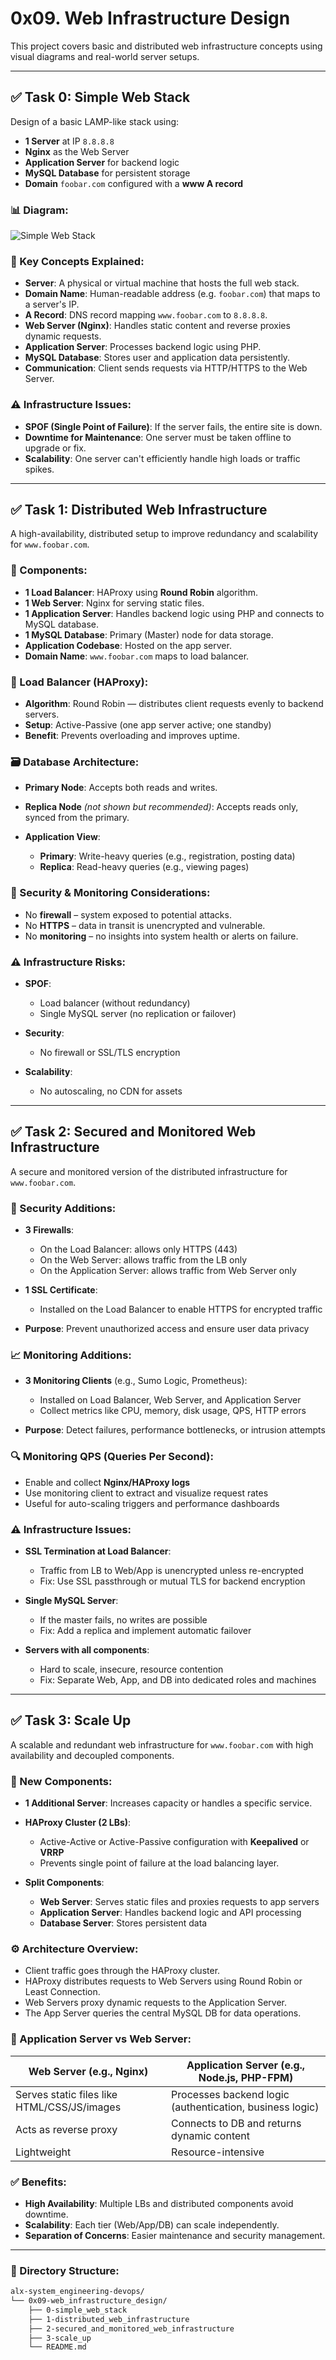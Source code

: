 # 0x09. Web Infrastructure Design

This project covers basic and distributed web infrastructure concepts using visual diagrams and real-world server setups.

---

## ✅ Task 0: Simple Web Stack

Design of a basic LAMP-like stack using:

* **1 Server** at IP `8.8.8.8`
* **Nginx** as the Web Server
* **Application Server** for backend logic
* **MySQL Database** for persistent storage
* **Domain** `foobar.com` configured with a **www A record**

### 📊 Diagram:

![Simple Web Stack](https://imgur.com/a/cljuNXi)

### 🧠 Key Concepts Explained:

* **Server**: A physical or virtual machine that hosts the full web stack.
* **Domain Name**: Human-readable address (e.g. `foobar.com`) that maps to a server's IP.
* **A Record**: DNS record mapping `www.foobar.com` to `8.8.8.8`.
* **Web Server (Nginx)**: Handles static content and reverse proxies dynamic requests.
* **Application Server**: Processes backend logic using PHP.
* **MySQL Database**: Stores user and application data persistently.
* **Communication**: Client sends requests via HTTP/HTTPS to the Web Server.

### ⚠️ Infrastructure Issues:

* **SPOF (Single Point of Failure)**: If the server fails, the entire site is down.
* **Downtime for Maintenance**: One server must be taken offline to upgrade or fix.
* **Scalability**: One server can't efficiently handle high loads or traffic spikes.

---

## ✅ Task 1: Distributed Web Infrastructure

A high-availability, distributed setup to improve redundancy and scalability for `www.foobar.com`.

### 🧱 Components:

* **1 Load Balancer**: HAProxy using **Round Robin** algorithm.
* **1 Web Server**: Nginx for serving static files.
* **1 Application Server**: Handles backend logic using PHP and connects to MySQL database.
* **1 MySQL Database**: Primary (Master) node for data storage.
* **Application Codebase**: Hosted on the app server.
* **Domain Name**: `www.foobar.com` maps to load balancer.

### 🔁 Load Balancer (HAProxy):

* **Algorithm**: Round Robin — distributes client requests evenly to backend servers.
* **Setup**: Active-Passive (one app server active; one standby)
* **Benefit**: Prevents overloading and improves uptime.

### 🗃️ Database Architecture:

* **Primary Node**: Accepts both reads and writes.
* **Replica Node** *(not shown but recommended)*: Accepts reads only, synced from the primary.
* **Application View**:

  * **Primary**: Write-heavy queries (e.g., registration, posting data)
  * **Replica**: Read-heavy queries (e.g., viewing pages)

### 🔐 Security & Monitoring Considerations:

* No **firewall** – system exposed to potential attacks.
* No **HTTPS** – data in transit is unencrypted and vulnerable.
* No **monitoring** – no insights into system health or alerts on failure.

### ⚠️ Infrastructure Risks:

* **SPOF**:

  * Load balancer (without redundancy)
  * Single MySQL server (no replication or failover)
* **Security**:

  * No firewall or SSL/TLS encryption
* **Scalability**:

  * No autoscaling, no CDN for assets

---

## ✅ Task 2: Secured and Monitored Web Infrastructure

A secure and monitored version of the distributed infrastructure for `www.foobar.com`.

### 🔐 Security Additions:

* **3 Firewalls**:

  * On the Load Balancer: allows only HTTPS (443)
  * On the Web Server: allows traffic from the LB only
  * On the Application Server: allows traffic from Web Server only
* **1 SSL Certificate**:

  * Installed on the Load Balancer to enable HTTPS for encrypted traffic
* **Purpose**: Prevent unauthorized access and ensure user data privacy

### 📈 Monitoring Additions:

* **3 Monitoring Clients** (e.g., Sumo Logic, Prometheus):

  * Installed on Load Balancer, Web Server, and Application Server
  * Collect metrics like CPU, memory, disk usage, QPS, HTTP errors
* **Purpose**: Detect failures, performance bottlenecks, or intrusion attempts

### 🔍 Monitoring QPS (Queries Per Second):

* Enable and collect **Nginx/HAProxy logs**
* Use monitoring client to extract and visualize request rates
* Useful for auto-scaling triggers and performance dashboards

### ⚠️ Infrastructure Issues:

* **SSL Termination at Load Balancer**:

  * Traffic from LB to Web/App is unencrypted unless re-encrypted
  * Fix: Use SSL passthrough or mutual TLS for backend encryption
* **Single MySQL Server**:

  * If the master fails, no writes are possible
  * Fix: Add a replica and implement automatic failover
* **Servers with all components**:

  * Hard to scale, insecure, resource contention
  * Fix: Separate Web, App, and DB into dedicated roles and machines

---

## ✅ Task 3: Scale Up

A scalable and redundant web infrastructure for `www.foobar.com` with high availability and decoupled components.

### 🔧 New Components:

* **1 Additional Server**: Increases capacity or handles a specific service.
* **HAProxy Cluster (2 LBs)**:

  * Active-Active or Active-Passive configuration with **Keepalived** or **VRRP**
  * Prevents single point of failure at the load balancing layer.
* **Split Components**:

  * **Web Server**: Serves static files and proxies requests to app servers
  * **Application Server**: Handles backend logic and API processing
  * **Database Server**: Stores persistent data

### ⚙️ Architecture Overview:

* Client traffic goes through the HAProxy cluster.
* HAProxy distributes requests to Web Servers using Round Robin or Least Connection.
* Web Servers proxy dynamic requests to the Application Server.
* The App Server queries the central MySQL DB for data operations.

### 🧉 Application Server vs Web Server:

| Web Server (e.g., Nginx)                    | Application Server (e.g., Node.js, PHP-FPM)              |
| ------------------------------------------- | -------------------------------------------------------- |
| Serves static files like HTML/CSS/JS/images | Processes backend logic (authentication, business logic) |
| Acts as reverse proxy                       | Connects to DB and returns dynamic content               |
| Lightweight                                 | Resource-intensive                                       |

### ✅ Benefits:

* **High Availability**: Multiple LBs and distributed components avoid downtime.
* **Scalability**: Each tier (Web/App/DB) can scale independently.
* **Separation of Concerns**: Easier maintenance and security management.

---

### 📁 Directory Structure:

```bash
alx-system_engineering-devops/
└── 0x09-web_infrastructure_design/
    ├── 0-simple_web_stack
    ├── 1-distributed_web_infrastructure
    ├── 2-secured_and_monitored_web_infrastructure
    ├── 3-scale_up
    └── README.md
```
